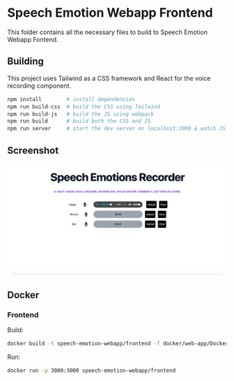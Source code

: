 # Speech Emotion Webapp Frontend

This folder contains all the necessary files to build to Speech Emotion Webapp Fontend.

## Building

This project uses Tailwind as a CSS framework and React for the voice recording component.

```bash
npm install        # install dependencies
npm run build-css  # build the CSS using Tailwind
npm run build-js   # build the JS using webpack
npm run build      # build both the CSS and JS
npm run server     # start the dev server on localhost:3000 & watch JS changes
```

## Screenshot

![webapp screenshot](./img/screenshot.png)

## Docker

### Frontend

Build:

```sh
docker build -t speech-emotion-webapp/frontend -f docker/web-app/Dockerfile .
```

Run:

```sh
docker run -p 3000:3000 speech-emotion-webapp/frontend
```